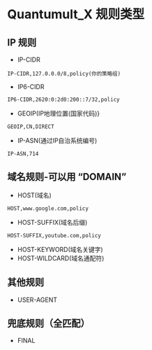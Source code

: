 # Quantumult_X 规则类型

## IP 规则
- IP-CIDR
```
IP-CIDR,127.0.0.0/8,policy(你的策略组)
```
- IP6-CIDR
```
IP6-CIDR,2620:0:2d0:200::7/32,policy
```
- GEOIP(IP地理位置(国家代码)}
```
GEOIP,CN,DIRECT
```
- IP-ASN(通过IP自治系统编号)
```
IP-ASN,714
```

## 域名规则-可以用 “DOMAIN”
- HOST(域名)
```
HOST,www.google.com,policy
```
- HOST-SUFFIX(域名后缀)
```
HOST-SUFFIX,youtube.com,policy
```
- HOST-KEYWORD(域名关键字)
- HOST-WILDCARD(域名通配符)

## 其他规则
- USER-AGENT

## 兜底规则（全匹配）
- FINAL
